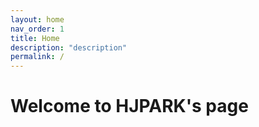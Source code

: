 ```yaml
---
layout: home
nav_order: 1
title: Home
description: "description"
permalink: /
---
```


# Welcome to HJPARK's page


